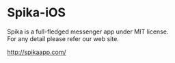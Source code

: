 Spika-iOS
=========

Spika is a full-fledged messenger app under MIT license.  
For any detail please refer our web site.

http://spikaapp.com/

